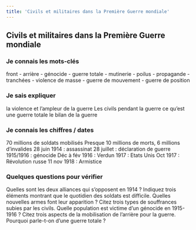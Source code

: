 ```yaml
---
title: 'Civils et militaires dans la Première Guerre mondiale'
---
```


## Civils et militaires dans la Première Guerre mondiale

###  Je connais les mots-clés
front - arrière - génocide - guerre totale - mutinerie - poilus - propagande - tranchées - violence de masse - guerre de mouvement - guerre de position

### Je sais expliquer

la violence et l’ampleur de la guerre 
Les civils pendant la guerre
ce qu’est une guerre totale
le bilan de la guerre
 
### Je connais les chiffres / dates

70 millions de soldats mobilisés
Presque 10 millions de morts, 6 millions d’invalides 
28 juin 1914 : assassinat
28 juillet : déclaration de guerre
1915/1916 : génocide
Déc à fév 1916 : Verdun
1917 : Etats Unis
Oct 1917 : Révolution russe
11 nov 1918 : Armistice

### Quelques questions pour vérifier

Quelles sont les deux alliances qui s’opposent en 1914 ?
Indiquez trois éléments montrant que le quotidien des soldats est difficile.
Quelles nouvelles armes font leur apparition ?
Citez trois types de souffrances subies par les civils.
Quelle population est victime d’un génocide en 1915-1916 ?
Citez trois aspects de la mobilisation de l’arrière pour la guerre.
Pourquoi parle-t-on d’une guerre totale ?
